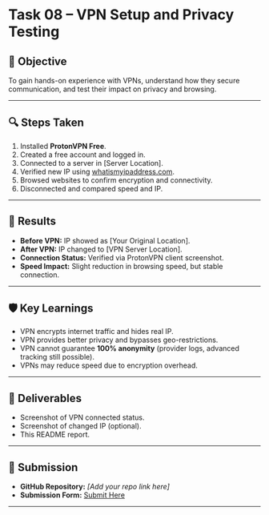 # Task 08 – VPN Setup and Privacy Testing  

## 🎯 Objective  
To gain hands-on experience with VPNs, understand how they secure communication, and test their impact on privacy and browsing.  

---

## 🔍 Steps Taken  
1. Installed **ProtonVPN Free**.  
2. Created a free account and logged in.  
3. Connected to a server in [Server Location].  
4. Verified new IP using [whatismyipaddress.com](https://whatismyipaddress.com).  
5. Browsed websites to confirm encryption and connectivity.  
6. Disconnected and compared speed and IP.  

---

## 📂 Results  
- **Before VPN:** IP showed as [Your Original Location].  
- **After VPN:** IP changed to [VPN Server Location].  
- **Connection Status:** Verified via ProtonVPN client screenshot.  
- **Speed Impact:** Slight reduction in browsing speed, but stable connection.  

---

## 🛡️ Key Learnings  
- VPN encrypts internet traffic and hides real IP.  
- VPN provides better privacy and bypasses geo-restrictions.  
- VPN cannot guarantee **100% anonymity** (provider logs, advanced tracking still possible).  
- VPNs may reduce speed due to encryption overhead.  

---

## 📂 Deliverables  
- Screenshot of VPN connected status.  
- Screenshot of changed IP (optional).  
- This README report.  

---

## 🔗 Submission  
- **GitHub Repository:** *[Add your repo link here]*  
- **Submission Form:** [Submit Here](https://forms.gle/8Gm83s53KbyXs3Ne9)  

---
